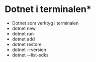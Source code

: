 # Dotnet i terminalen\*

* Dotnet som verktyg i terminalen
* dotnet new
* dotnet run
* dotnet add
* dotnet restore
* dotnet --version
* dotnet --list-sdks
